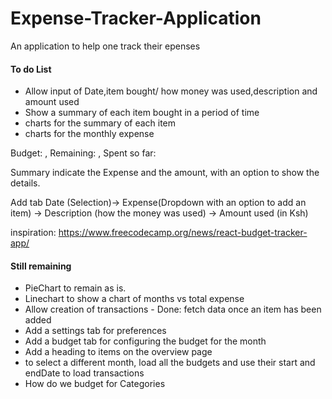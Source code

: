 # Expense-Tracker-Application
An application to help one track their epenses

#### To do List
- Allow input of Date,item bought/ how money was used,description and amount used
- Show a summary of each item bought in a period of time
- charts for the summary of each item
- charts for the monthly expense



Budget: , Remaining: , Spent so far:

Summary indicate the Expense and the amount, with an option to show the details.

Add tab
Date (Selection)-> Expense(Dropdown with an option to add an item) -> Description (how the money was used) -> Amount used (in Ksh)


inspiration: https://www.freecodecamp.org/news/react-budget-tracker-app/

#### Still remaining
- PieChart to remain as is.
- Linechart to show a chart of months vs total expense
- Allow creation of transactions - Done: fetch data once an item has been added
- Add a settings tab for preferences
- Add a budget tab for configuring the budget for the month
- Add a heading to items on the overview page
- to select a different month, load all the budgets and use their start and endDate to load transactions
- How do we budget for Categories
